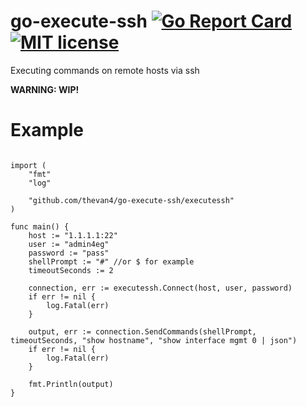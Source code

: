 # go-execute-ssh [![Go Report Card](https://goreportcard.com/badge/github.com/thevan4/go-execute-ssh)](https://goreportcard.com/report/github.com/thevan4/go-execute-ssh) [![MIT license](https://img.shields.io/badge/license-MIT-brightgreen.svg)](https://opensource.org/licenses/MIT)
Executing commands on remote hosts via ssh

**WARNING: WIP!**

# Example
```package main

import (
	"fmt"
	"log"

	"github.com/thevan4/go-execute-ssh/executessh"
)

func main() {
	host := "1.1.1.1:22"
	user := "admin4eg"
	password := "pass"
	shellPrompt := "#" //or $ for example
	timeoutSeconds := 2

	connection, err := executessh.Connect(host, user, password)
	if err != nil {
		log.Fatal(err)
	}

	output, err := connection.SendCommands(shellPrompt, timeoutSeconds, "show hostname", "show interface mgmt 0 | json")
	if err != nil {
		log.Fatal(err)
	}

	fmt.Println(output)
}
